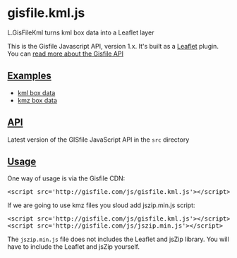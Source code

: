 # gisfile.kml.js
L.GisFileKml turns kml box data into a Leaflet layer

<p>
This is the Gisfile Javascript API, version 1.x. It's built as a <a href="http://leafletjs.com/">Leaflet</a>
plugin. You can <a href="http://gisfile.com/api/1.0/doc/box/">read more about the Gisfile API</a>
</p>

<h2>
<a id="user-content-exampls" class="anchor" href="#exampls" aria-hidden="true">
Examples
</h2>

<ul>
<li><a href="http://gisfile.com/layer/USACountry/tile?kml&lat=39&lon=-98&z=5&fs=1">kml box data</a></li>
<li><a href="http://gisfile.com/layer/USARegions/tile?kmz&lat=39&lon=-98&z=5&fs=1">kmz box data</a></li>
</ul>

<h2>
<a id="user-content-api" class="anchor" href="#api" aria-hidden="true">
<span class="octicon octicon-link"></span></a>
<a href="http://gisfile.com/js/gisfile.kml.js">API</a>
</h2>

<p>Latest version of the GISfile JavaScript API in the <code>src</code> directory</p>

<h2>
<a id="user-content-examples" class="anchor" href="#examples" aria-hidden="true">
<span class="octicon octicon-link"></span></a>
<a href="http://gisfile.com/api/1.0/doc/box/">Usage</a>
</h2>

<p>One way of usage is via the Gisfile CDN:</p>

<div class="highlight highlight-html">
<pre>
&lt;script src='http://gisfile.com/js/gisfile.kml.js'&gt;&lt;/script&gt;
</pre>
</div>

<p>If we are going to use kmz files you sloud add jszip.min.js script:</p>

<div class="highlight highlight-html">
<pre>
&lt;script src='http://gisfile.com/js/gisfile.kml.js'&gt;&lt;/script&gt;
&lt;script src='http://gisfile.com/js/jszip.min.js'&gt;&lt;/script&gt;
</pre>
</div>

<p>The <code>jszip.min.js</code> file does not includes the Leaflet and jsZip library. 
You will have to include the Leaflet and jsZip yourself.</p>
